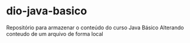 # dio-java-basico
Repositório para armazenar o conteúdo do curso Java Básico
Alterando conteudo de um arquivo de forma local